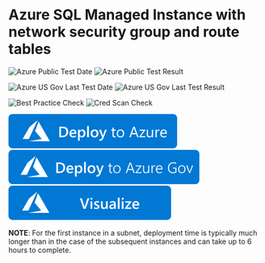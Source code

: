 # Azure SQL Managed Instance with network security group and route tables

![Azure Public Test Date](https://azurequickstartsservice.blob.core.windows.net/badges/azure-sql-managed-instance/PublicLastTestDate.svg)
![Azure Public Test Result](https://azurequickstartsservice.blob.core.windows.net/badges/azure-sql-managed-instance/PublicDeployment.svg)

![Azure US Gov Last Test Date](https://azurequickstartsservice.blob.core.windows.net/badges/azure-sql-managed-instance/FairfaxLastTestDate.svg)
![Azure US Gov Last Test Result](https://azurequickstartsservice.blob.core.windows.net/badges/azure-sql-managed-instance/FairfaxDeployment.svg)

![Best Practice Check](https://azurequickstartsservice.blob.core.windows.net/badges/azure-sql-managed-instance/BestPracticeResult.svg)
![Cred Scan Check](https://azurequickstartsservice.blob.core.windows.net/badges/azure-sql-managed-instance/CredScanResult.svg)

[![Deploy To Azure](https://raw.githubusercontent.com/Azure/azure-quickstart-templates/master/1-CONTRIBUTION-GUIDE/images/deploytoazure.svg?sanitize=true)]("https://portal.azure.com/#create/Microsoft.Template/uri/https%3A%2F%2Fraw.githubusercontent.com%2FAzure%2Fazure-quickstart-templates%2Fmaster%2Fazure-sql-managed-instance%2Fazuredeploy.json")  [![Deploy To Azure US Gov](https://raw.githubusercontent.com/Azure/azure-quickstart-templates/master/1-CONTRIBUTION-GUIDE/images/deploytoazuregov.svg?sanitize=true)]("https://portal.azure.us/#create/Microsoft.Template/uri/https%3A%2F%2Fraw.githubusercontent.com%2FAzure%2Fazure-quickstart-templates%2Fmaster%2Fazure-sql-managed-instance%2Fazuredeploy.json")  [![Visualize](https://raw.githubusercontent.com/Azure/azure-quickstart-templates/master/1-CONTRIBUTION-GUIDE/images/visualizebutton.svg?sanitize=true)]("http://armviz.io/#/?load=https%3A%2F%2Fraw.githubusercontent.com%2FAzure%2Fazure-quickstart-templates%2Fmaster%2Fazure-sql-managed-instance%2Fazuredeploy.json")

**NOTE**: For the first instance in a subnet, deployment time is typically much longer than in the case of the subsequent instances and can take up to 6 hours to complete.
